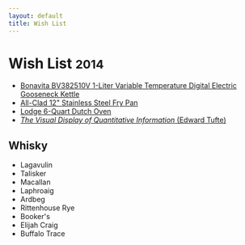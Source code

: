 ```yaml
---
layout: default
title: Wish List
---
```


<div class="page-header">
  <h1>Wish List <small>2014</small></h1>
</div>

- [Bonavita BV382510V 1-Liter Variable Temperature Digital Electric Gooseneck Kettle][4]
- [All-Clad 12" Stainless Steel Fry Pan][2]
- [Lodge 6-Quart Dutch Oven][1]
- [_The Visual Display of Quantitative Information_ (Edward Tufte)][3]

<div class="page-header">
  <h2>Whisky</h2>
</div>

- Lagavulin
- Talisker
- Macallan
- Laphroaig
- Ardbeg
- Rittenhouse Rye
- Booker's
- Elijah Craig
- Buffalo Trace

[1]: http://www.amazon.ca/Lodge-EC6D43-Color-6-Quart-Island/dp/B000N501BK/
[2]: http://www.amazon.ca/All-Clad-Tri-Ply-Stainless-Steel-Frying/dp/B00FUF5K8W/
[3]: http://www.amazon.ca/Visual-Display-Quantitative-Information-2nd/dp/0961392142/
[4]: http://www.amazon.ca/Bonavita-BV382510V-Variable-Temperature-Gooseneck/dp/B005YR0F40/
